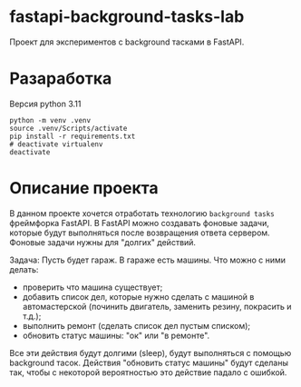 # fastapi-background-tasks-lab
Проект для экспериментов с background тасками в FastAPI.

# Разаработка
Версия python 3.11
```
python -m venv .venv
source .venv/Scripts/activate
pip install -r requirements.txt
# deactivate virtualenv
deactivate
```

# Описание проекта
В данном проекте хочется отработать технологию `background tasks` фреймфорка FastAPI. В FastAPI можно создавать фоновые задачи, которые будут выполняться после возвращения ответа сервером. Фоновые задачи нужны для "долгих" действий.

Задача:
Пусть будет гараж. В гараже есть машины. Что можно с ними делать:
- проверить что машина существует;
- добавить список дел, которые нужно сделать с машиной в автомастерской (починить двигатель, заменить резину, покрасить и т.д.);
- выполнить ремонт (сделать список дел пустым списком);
- обновить статус машины: "ок" или "в ремонте".

Все эти действия будут долгими (sleep), будут выполняться с помощью background тасок.
Действия "обновить статус машины" будут сделаны так, чтобы с некоторой вероятностью это действие падало с ошибкой. 
